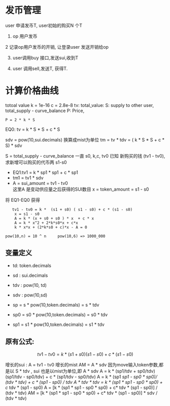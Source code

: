 # 发币管理
 user 申请发币T, user初始的购买N 个T

1. op 用户发币

2  记录op用户发币的开销,  让登录user 发送开销给op

3. user调用buy 接口,发送sui,收到T

4. user 调用sell,发送T, 获得T.


# 计算价格曲线
totoal value
    k = 1e-16  c = 2.8e-8 
    tv: total_value: 
    S: supply to other user, total_supply - curve_balance
    P:  Price, 
    
    P = 2 * k * S
   EQ0: tv = k *  S * S + c * S
   
   sdv = pow(10,sui.decimals)
   换算成mist为单位 tm = tv * tdv = ( k *  S * S + c * S) * sdv

   

  S =  total_supply - curve_balance
一直 s0, k,c, tv0
已知 新购买的钱 (tv1 - tv0), 求新增可以购买的代币两 s1-s0
   -  EQ1:tv1 = k *  sp1 * sp1 + c * sp1
   - tm1 = tv1 * sdv
   - A = sui_amount = tv1 - tv0  
   这里A 是变动供应量之后获得的SUI数目
   x = token_amount = s1 - s0

将 EQ1-EQ0 获得
```
   tv1 - tv0 = k *  (s1 + s0) ( s1 - s0) + c * (s1 - s0)
    x = s1 - s0
    A = k * (x + s0 + s0 ) * x  + c * x
    A = k * x^2 + 2*k*s0*x + c*x
    k * x*x + (2*k*s0 + c)*x - A = 0
```


    pow(10,n) = 10 ^ n     pow(10,6) => 1000_000

## 变量定义
- td: token.decimals
- sd : sui.decimals
- tdv : pow(10, td) 
- sdv : pow(10,sd)

- sp = s * pow(10,token.decimals) =  s * tdv
- sp0 = s0 * pow(10,token.decimals) = s0 * tdv
- sp1 = s1 * pow(10,token.decimals) = s1 * tdv

## 原有公式:
 $$ tv1 - tv0 = k *  (s1 + s0) ( s1 - s0) + c * (s1 - s0) $$

 增长的sui : A = tv1 - tv0
 增长的mist AM = A * sdv
 因为move输入token参数,都是以 S *  tdv , sui 也是以mist为单位,即  A * sdv
  A = k * (sp1/tdv + sp0/tdv) (sp1/tdv - sp0/tdv)  + c * (sp1/tdv - sp0/tdv)
  A = k * (sp1 *sp1 - sp0 * sp0)/ (tdv * tdv)  +  c * (sp1 - sp0) / tdv
  A * tdv * tdv  = k * (sp1 * sp1 - sp0 * sp0) + c* tdv * (sp1 - sp0)
  A = [k * (sp1 * sp1 - sp0 * sp0) + c* tdv * (sp1 - sp0)] / (tdv * tdv)
  AM =  [k * (sp1 * sp1 - sp0 * sp0) + c* tdv * (sp1 - sp0)] * sdv / (tdv * tdv)
  